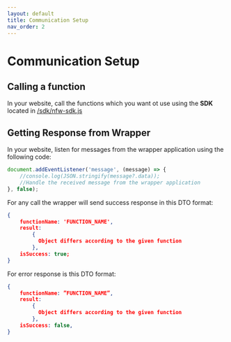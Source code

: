```yaml
---
layout: default
title: Communication Setup
nav_order: 2
---
```


Communication Setup
=

Calling a function
-

In your website, call the functions which you want ot use using the <b>SDK</b> located in [/sdk/nfw-sdk.js](https://github.com/FKMLJF/net-front-wrapper/blob/main/netFrontWrapper/sdk/nfw-sdk.js)

Getting Response from Wrapper
-

In your website, listen for messages from the wrapper application using the following code:
```javascript
document.addEventListener('message', (message) => {
    //console.log(JSON.stringify(message?.data));
    //Handle the received message from the wrapper application
}, false);
```

For any call the wrapper will send success response in this DTO format:
```json
{
    functionName: 'FUNCTION_NAME',
    result: 
        {
          Object differs according to the given function
        },
    isSuccess: true;
}
```
For error response is this DTO format:
```json
{
    functionName: ”FUNCTION_NAME”,
    result: 
        {
          Object differs according to the given function
        },
    isSuccess: false,
}
```
